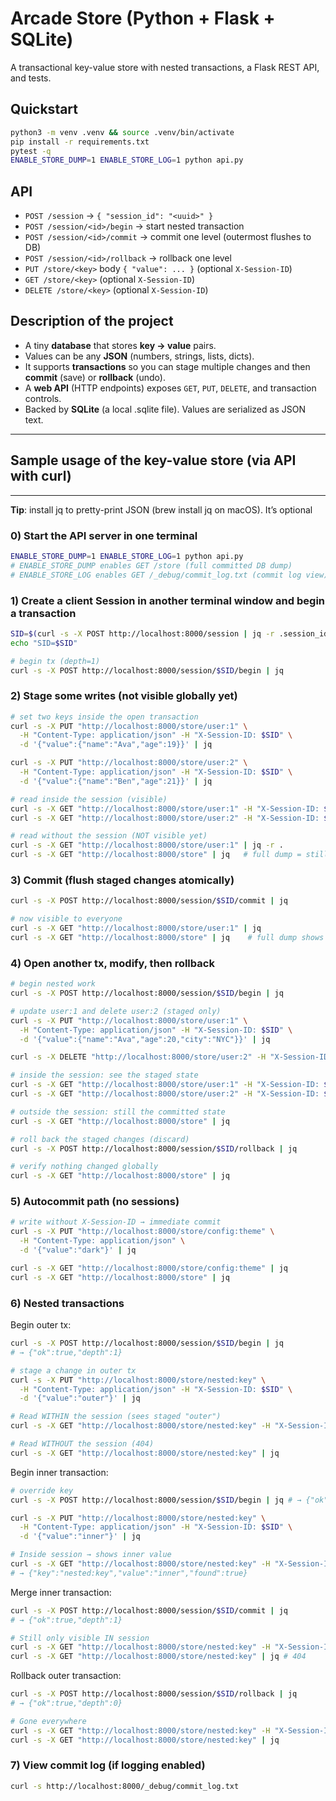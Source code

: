 # Arcade Store (Python + Flask + SQLite)

A transactional key-value store with nested transactions, a Flask REST API, and tests.

## Quickstart

```bash
python3 -m venv .venv && source .venv/bin/activate
pip install -r requirements.txt
pytest -q
ENABLE_STORE_DUMP=1 ENABLE_STORE_LOG=1 python api.py
```

## API

* `POST /session` → `{ "session_id": "<uuid>" }`
* `POST /session/<id>/begin` → start nested transaction
* `POST /session/<id>/commit` → commit one level (outermost flushes to DB)
* `POST /session/<id>/rollback` → rollback one level
* `PUT /store/<key>` body `{ "value": ... }` (optional `X-Session-ID`)
* `GET /store/<key>` (optional `X-Session-ID`)
* `DELETE /store/<key>` (optional `X-Session-ID`)

## Description of the project

* A tiny **database** that stores **key → value** pairs.
* Values can be any **JSON** (numbers, strings, lists, dicts).
* It supports **transactions** so you can stage multiple changes and then **commit** (save) or **rollback** (undo).
* A **web API** (HTTP endpoints) exposes `GET`, `PUT`, `DELETE`, and transaction controls.
* Backed by **SQLite** (a local .sqlite file). Values are serialized as JSON text.

---
## Sample usage of the key-value store (via API with curl) 
---

**Tip**: install jq to pretty-print JSON (brew install jq on macOS). It’s optional 

### 0) Start the API server in one terminal
```bash
ENABLE_STORE_DUMP=1 ENABLE_STORE_LOG=1 python api.py
# ENABLE_STORE_DUMP enables GET /store (full committed DB dump)
# ENABLE_STORE_LOG enables GET /_debug/commit_log.txt (commit log view)
```

### 1) Create a client Session in another terminal window and begin a transaction
```bash
SID=$(curl -s -X POST http://localhost:8000/session | jq -r .session_id)
echo "SID=$SID"

# begin tx (depth=1)
curl -s -X POST http://localhost:8000/session/$SID/begin | jq
```

### 2) Stage some writes (not visible globally yet)
```bash
# set two keys inside the open transaction
curl -s -X PUT "http://localhost:8000/store/user:1" \
  -H "Content-Type: application/json" -H "X-Session-ID: $SID" \
  -d '{"value":{"name":"Ava","age":19}}' | jq

curl -s -X PUT "http://localhost:8000/store/user:2" \
  -H "Content-Type: application/json" -H "X-Session-ID: $SID" \
  -d '{"value":{"name":"Ben","age":21}}' | jq

# read inside the session (visible)
curl -s -X GET "http://localhost:8000/store/user:1" -H "X-Session-ID: $SID" | jq
curl -s -X GET "http://localhost:8000/store/user:2" -H "X-Session-ID: $SID" | jq

# read without the session (NOT visible yet)
curl -s -X GET "http://localhost:8000/store/user:1" | jq -r .
curl -s -X GET "http://localhost:8000/store" | jq   # full dump = still empty
```

### 3) Commit (flush staged changes atomically)
```bash
curl -s -X POST http://localhost:8000/session/$SID/commit | jq

# now visible to everyone
curl -s -X GET "http://localhost:8000/store/user:1" | jq
curl -s -X GET "http://localhost:8000/store" | jq    # full dump shows both keys
```

### 4) Open another tx, modify, then rollback
```bash
# begin nested work
curl -s -X POST http://localhost:8000/session/$SID/begin | jq

# update user:1 and delete user:2 (staged only)
curl -s -X PUT "http://localhost:8000/store/user:1" \
  -H "Content-Type: application/json" -H "X-Session-ID: $SID" \
  -d '{"value":{"name":"Ava","age":20,"city":"NYC"}}' | jq

curl -s -X DELETE "http://localhost:8000/store/user:2" -H "X-Session-ID: $SID" | jq

# inside the session: see the staged state
curl -s -X GET "http://localhost:8000/store/user:1" -H "X-Session-ID: $SID" | jq
curl -s -X GET "http://localhost:8000/store/user:2" -H "X-Session-ID: $SID" | jq -r .

# outside the session: still the committed state
curl -s -X GET "http://localhost:8000/store" | jq

# roll back the staged changes (discard)
curl -s -X POST http://localhost:8000/session/$SID/rollback | jq

# verify nothing changed globally
curl -s -X GET "http://localhost:8000/store" | jq
```

### 5) Autocommit path (no sessions)
```bash
# write without X-Session-ID → immediate commit
curl -s -X PUT "http://localhost:8000/store/config:theme" \
  -H "Content-Type: application/json" \
  -d '{"value":"dark"}' | jq

curl -s -X GET "http://localhost:8000/store/config:theme" | jq
curl -s -X GET "http://localhost:8000/store" | jq
```

### 6) Nested transactions
Begin outer tx:
```bash
curl -s -X POST http://localhost:8000/session/$SID/begin | jq
# → {"ok":true,"depth":1}

# stage a change in outer tx
curl -s -X PUT "http://localhost:8000/store/nested:key" \
  -H "Content-Type: application/json" -H "X-Session-ID: $SID" \
  -d '{"value":"outer"}' | jq

# Read WITHIN the session (sees staged "outer")
curl -s -X GET "http://localhost:8000/store/nested:key" -H "X-Session-ID: $SID" | jq

# Read WITHOUT the session (404)
curl -s -X GET "http://localhost:8000/store/nested:key" | jq
```
Begin inner transaction:
```bash
# override key
curl -s -X POST http://localhost:8000/session/$SID/begin | jq # → {"ok":true,"depth":2}

curl -s -X PUT "http://localhost:8000/store/nested:key" \
  -H "Content-Type: application/json" -H "X-Session-ID: $SID" \
  -d '{"value":"inner"}' | jq

# Inside session → shows inner value
curl -s -X GET "http://localhost:8000/store/nested:key" -H "X-Session-ID: $SID" | jq
# → {"key":"nested:key","value":"inner","found":true}
```
Merge inner transaction:
```bash
curl -s -X POST http://localhost:8000/session/$SID/commit | jq
# → {"ok":true,"depth":1}

# Still only visible IN session
curl -s -X GET "http://localhost:8000/store/nested:key" -H "X-Session-ID: $SID" | jq # → {"key":"nested:key","value":"inner","found":true}
curl -s -X GET "http://localhost:8000/store/nested:key" | jq # 404
```
Rollback outer transaction:
```bash
curl -s -X POST http://localhost:8000/session/$SID/rollback | jq
# → {"ok":true,"depth":0}

# Gone everywhere
curl -s -X GET "http://localhost:8000/store/nested:key" -H "X-Session-ID: $SID" | jq
curl -s -X GET "http://localhost:8000/store/nested:key" | jq
```

### 7) View commit log (if logging enabled)
```bash
curl -s http://localhost:8000/_debug/commit_log.txt
```
